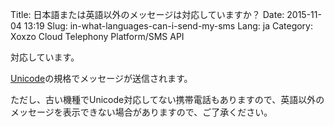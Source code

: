 Title: 日本語または英語以外のメッセージは対応していますか？
Date: 2015-11-04 13:19
Slug: in-what-languages-can-i-send-my-sms
Lang: ja
Category: Xoxzo Cloud Telephony Platform/SMS API

対応しています。

[Unicode](https://ja.wikipedia.org/wiki/Unicode)の規格でメッセージが送信されます。

ただし、古い機種でUnicode対応してない携帯電話もありますので、英語以外のメッセージを表示できない場合がありますので、ご了承ください。